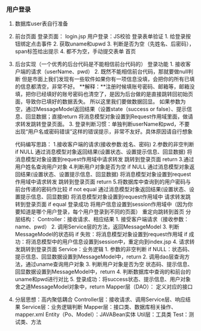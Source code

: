 ### 用户登录
1. 数据库user表自行准备
2. 前台页面
     登录页面： login.jsp
        用户登录：JS校验
        登录表单验证
            1. 给登录按钮绑定点击事件
            2. 获取uname和upwd
            3. 判断是否为空（先姓名、后密码），span标签给出提示
            4. 都不为空，手动提交表单
     首页

3. 后台实现（一个优秀的后台代码是不能相信前台代码的）
     登录功能
        1. 接收客户端的请求（userName、pwd）
        2. 既然不能相信前台代码，那就要做null判断
           但是市面上我们发现有一些软件如果你有一项信息没填，会把你的所有已填的信息都清空，非常不好。
           **解释：**注册时候填账号密码、邮箱等，邮箱没填，把你已经填好的账号密码也清空了，是因为后台做的是直接跳转回初始页面，导致你已填好的数据丢失。
        所以这里我们要做数据回显。
            如果参数为空，通过MessageModel返回结果（设置state（success or false）、提示信息、回显数据；直接return
            将消息模型对象设置到Request作用域里面，做请求转发跳转登录页面。
        3. 登录判断习惯：单独判断userName和pwd，不要出现“用户名或密码错误”这样的错误提示，非常不友好。具体原因请自行想象

    代码编写思路：
        1.接收客户端的请求(接收参数:姓名、密码)
        2.参数的非空判断
            if NULL
                通过消息模型对象返回结果(设置状态、设置提示信息、回显数据)
                将消息模型对象设置到request作用域中请求转发
                跳转到登录页面
                return
        3.通过用户姓名查询用户对象
        4.判断用户对象是否为空
            if NULL
                通过消息模型对象返回结果(设置状态、设置提示信息、回显数据)
                将消息模型对象设置到request作用域中请求转发
                跳转到登录页面
                return
        5.将数据库中查询到的用户密码与前台传递的密码作比较
            if not equal
                通过消息模型对象返回结果(设置状态、设置提示信息、回显数据)
                将消息模型对象设置到request作用域中
                请求转发跳转到登录页面
            if equal
                登录成功
                将用户信息设置到session作用域中（因为你要知道是哪个用户登录，每个用户登录到不同的页面）
                重定向跳转到首页
    分层结构：
        Controller：接收请求、相应结果
            1. 接受客户端请求（接收参数：name、pwd）
            2. 调用Service层的方法，返回MessageModel
            3. 判断MessageModel的状态码
                 if 失败：将消息模型对象设置到request作用域
                 if 成功：将消息模型中的用户信息设置到session中，重定向到index.jsp
            4. 请求转发跳转到登录页面
        Service：业务逻辑
            1. 参数的非空判断
                if NULL：状态码、提示信息、回显数据设置到MessageModel中，return
            2. 调用dao层查询方法，通过uname查询用户对象
            3. 判断用户对象是否为空 
               状态码、提示信息、回显数据设置到MessageModel中，return
            4. 判断数据库中查询的和前台的uname和pwd进行对比
            5. 登录成功：将success状态、提示信息、用户对象舍之道MessageModel对象中，return
        Mapper层（DAO）：
            定义对应的接口

4. 分层思想：高内聚低耦合
        Controller层：接收请求、调用Service层、响应结果
        Service层：业务逻辑判断
        Mapper层：接口类、数据库相关操作、mapper.xml
        Entity（Po、Model）：JAVABean实体
        Util层：工具类
        Test：测试类、方法
        